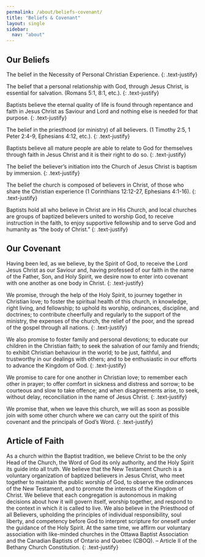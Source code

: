 ```yaml
---
permalink: /about/beliefs-covenant/
title: "Beliefs & Covenant"
layout: single
sidebar:
  nav: "about"
---
```


## Our Beliefs

The belief in the Necessity of Personal Christian Experience.
{: .text-justify}

The belief that a personal relationship with God, through Jesus Christ, is essential for salvation.
(Romans 5:1, 8:1, etc.).
{: .text-justify}

Baptists believe the eternal quality of life is found through repentance and faith in Jesus Christ as Saviour and Lord and nothing else is needed for that purpose.
{: .text-justify}

The belief in the priesthood (or ministry) of all believers.
(1 Timothy 2:5, 1 Peter 2:4-9, Ephesians 4:12, etc.).
{: .text-justify}

Baptists believe all mature people are able to relate to God for themselves through faith in Jesus Christ and it is their right to do so.
{: .text-justify}

The belief the believer’s initiation into the Church of Jesus Christ is baptism by immersion.
{: .text-justify}

The belief the church is composed of believers in Christ, of those who share the Christian experience
(1 Corinthians 12:12-27, Ephesians 4:1-16).
{: .text-justify}

Baptists hold all who believe in Christ are in His Church, and local churches are groups of baptized believers united to worship God, to receive instruction in the faith, to enjoy supportive fellowship and to serve God and humanity as “the body of Christ.”
{: .text-justify}

## Our Covenant

Having been led, as we believe, by the Spirit of God, to receive the Lord Jesus Christ as our Saviour and, having professed of our faith in the name of the Father, Son, and Holy Spirit, we desire now to enter into covenant with one another as one body in Christ.
{: .text-justify}

We promise, through the help of the Holy Spirit, to journey together in Christian love; to foster the spiritual health of this church, in knowledge, right living, and fellowship; to uphold its worship, ordinances, discipline, and doctrines; to contribute cheerfully and regularly to the support of the ministry, the expenses of the church, the relief of the poor, and the spread of the gospel through all nations.
{: .text-justify}

We also promise to foster family and personal devotions; to educate our children in the Christian faith; to seek the salvation of our family and friends; to exhibit Christian behaviour in the world; to be just, faithful, and trustworthy in our dealings with others; and to be enthusiastic in our efforts to advance the Kingdom of God.
{: .text-justify}

We promise to care for one another in Christian love; to remember each other in prayer; to offer comfort in sickness and distress and sorrow; to be courteous and slow to take offence; and when disagreements arise, to seek, without delay, reconciliation in the name of Jesus Christ.
{: .text-justify}

We promise that, when we leave this church, we will as soon as possible join with some other church where we can carry out the spirit of this covenant and the principals of God’s Word.
{: .text-justify}

## Article of Faith

As a church within the Baptist tradition, we believe Christ to be the only Head of the Church, the Word of God its only authority, and the Holy Spirit its guide into all truth.  We believe that the New Testament Church is a voluntary organization of baptized believers in Jesus Christ, who meet together to maintain the public worship of God, to observe the ordinances of the New Testament, and to promote the interests of the Kingdom of Christ.  We believe that each congregation is autonomous in making decisions about how it will govern itself, worship together, and respond to the context in which it is called to live.  We also believe in the Priesthood of all Believers, upholding the principles of individual responsibility, soul liberty, and competency before God to interpret scripture for oneself under the guidance of the Holy Spirit.  At the same time, we affirm our voluntary association with like-minded churches in the Ottawa Baptist Association and the Canadian Baptists of Ontario and Quebec (CBOQ).
– Article II of the Bethany Church Constitution.
{: .text-justify}